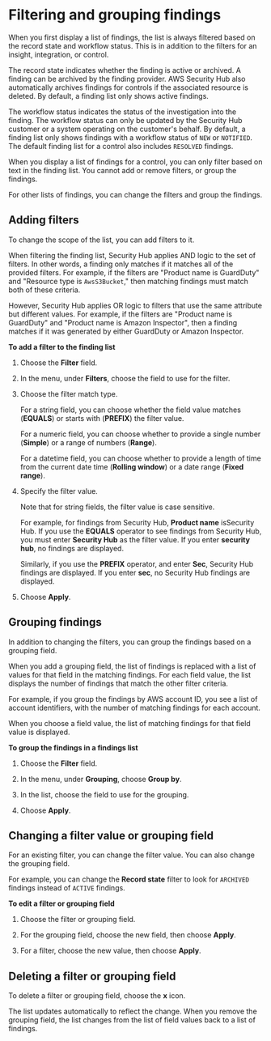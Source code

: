 # Filtering and grouping findings<a name="findings-filtering-grouping"></a>

When you first display a list of findings, the list is always filtered based on the record state and workflow status\. This is in addition to the filters for an insight, integration, or control\.

The record state indicates whether the finding is active or archived\. A finding can be archived by the finding provider\. AWS Security Hub also automatically archives findings for controls if the associated resource is deleted\. By default, a finding list only shows active findings\.

The workflow status indicates the status of the investigation into the finding\. The workflow status can only be updated by the Security Hub customer or a system operating on the customer's behalf\. By default, a finding list only shows findings with a workflow status of `NEW` or `NOTIFIED`\. The default finding list for a control also includes `RESOLVED` findings\.

When you display a list of findings for a control, you can only filter based on text in the finding list\. You cannot add or remove filters, or group the findings\.

For other lists of findings, you can change the filters and group the findings\.

## Adding filters<a name="finding-list-filters"></a>

To change the scope of the list, you can add filters to it\.

When filtering the finding list, Security Hub applies AND logic to the set of filters\. In other words, a finding only matches if it matches all of the provided filters\. For example, if the filters are "Product name is GuardDuty" and "Resource type is `AwsS3Bucket`," then matching findings must match both of these criteria\.

However, Security Hub applies OR logic to filters that use the same attribute but different values\. For example, if the filters are "Product name is GuardDuty" and "Product name is Amazon Inspector", then a finding matches if it was generated by either GuardDuty or Amazon Inspector\.

**To add a filter to the finding list**

1. Choose the **Filter** field\.

1. In the menu, under **Filters**, choose the field to use for the filter\.

1. Choose the filter match type\.

   For a string field, you can choose whether the field value matches \(**EQUALS**\) or starts with \(**PREFIX**\) the filter value\.

   For a numeric field, you can choose whether to provide a single number \(**Simple**\) or a range of numbers \(**Range**\)\.

   For a datetime field, you can choose whether to provide a length of time from the current date time \(**Rolling window**\) or a date range \(**Fixed range**\)\.

1. Specify the filter value\.

   Note that for string fields, the filter value is case sensitive\.

   For example, for findings from Security Hub, **Product name** isSecurity Hub\. If you use the **EQUALS** operator to see findings from Security Hub, you must enter **Security Hub** as the filter value\. If you enter **security hub**, no findings are displayed\.

   Similarly, if you use the **PREFIX** operator, and enter **Sec**, Security Hub findings are displayed\. If you enter **sec**, no Security Hub findings are displayed\.

1. Choose **Apply**\.

## Grouping findings<a name="finding-list-grouping"></a>

In addition to changing the filters, you can group the findings based on a grouping field\.

When you add a grouping field, the list of findings is replaced with a list of values for that field in the matching findings\. For each field value, the list displays the number of findings that match the other filter criteria\.

For example, if you group the findings by AWS account ID, you see a list of account identifiers, with the number of matching findings for each account\.

When you choose a field value, the list of matching findings for that field value is displayed\.

**To group the findings in a findings list**

1. Choose the **Filter** field\.

1. In the menu, under **Grouping**, choose **Group by**\.

1. In the list, choose the field to use for the grouping\.

1. Choose **Apply**\.

## Changing a filter value or grouping field<a name="finding-list-change-filter-value"></a>

For an existing filter, you can change the filter value\. You can also change the grouping field\.

For example, you can change the **Record state** filter to look for `ARCHIVED` findings instead of `ACTIVE` findings\.

**To edit a filter or grouping field**

1. Choose the filter or grouping field\.

1. For the grouping field, choose the new field, then choose **Apply**\.

1. For a filter, choose the new value, then choose **Apply**\.

## Deleting a filter or grouping field<a name="finding-list-delete-filter"></a>

To delete a filter or grouping field, choose the **x** icon\.

The list updates automatically to reflect the change\. When you remove the grouping field, the list changes from the list of field values back to a list of findings\.
